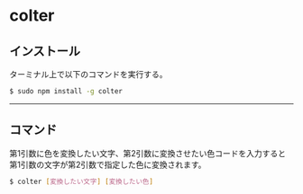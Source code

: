 # colter

## インストール
ターミナル上で以下のコマンドを実行する。

```bash
$ sudo npm install -g colter
```
---

## コマンド
第1引数に色を変換したい文字、第2引数に変換させたい色コードを入力すると第1引数の文字が第2引数で指定した色に変換されます。
```bash
$ colter [変換したい文字] [変換したい色]
```
